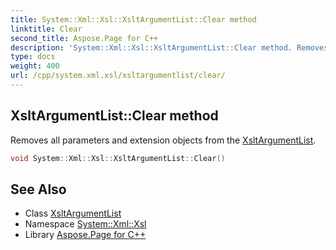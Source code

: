 ```yaml
---
title: System::Xml::Xsl::XsltArgumentList::Clear method
linktitle: Clear
second_title: Aspose.Page for C++
description: 'System::Xml::Xsl::XsltArgumentList::Clear method. Removes all parameters and extension objects from the XsltArgumentList in C++.'
type: docs
weight: 400
url: /cpp/system.xml.xsl/xsltargumentlist/clear/
---
```

## XsltArgumentList::Clear method


Removes all parameters and extension objects from the [XsltArgumentList](../).

```cpp
void System::Xml::Xsl::XsltArgumentList::Clear()
```

## See Also

* Class [XsltArgumentList](../)
* Namespace [System::Xml::Xsl](../../)
* Library [Aspose.Page for C++](../../../)
